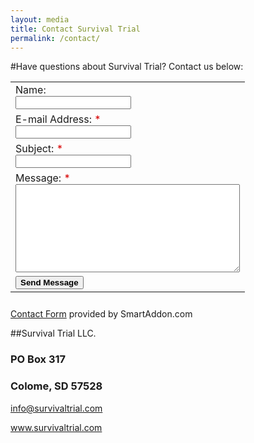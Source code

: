```yaml
---
layout: media
title: Contact Survival Trial
permalink: /contact/
---
```


#Have questions about Survival Trial?  Contact us below:



<script language="javascript">var sa_email_id = '51771-a1bac';var sa_sent_text = 'Thank you for contacting us. We will get back to you soon.';</script>
<script language="javascript" src="http://s1.smartaddon.com/sa_htmlform.js"></script>
<div id="sa_contactdiv"></div>
<form name=sa_htmlform style="margin:0px" onsubmit="return sa_contactform()">
<table>
<tr><td>Name:<br><input type="text" name="name" /></td></tr>
<tr><td>E-mail Address: <span style="color:#D70000">*</span><br><input type="text" name="email" required="true" /></td></tr>
<tr><td>Subject: <span style="color:#D70000">*</span><br><input type="text" name="subject" required="true" /></td></tr>
<tr><td>Message: <span style="color:#D70000">*</span><br><textarea name="message" cols="42" rows="9" required="true"></textarea></td></tr>
<tr><td><input type="submit" value="Send Message" style="font-weight:bold"></td></tr>
</table>
</form><div style="padding-top:10px"><a href="http://www.smartaddon.com/contact_form.html">Contact Form</a> provided by SmartAddon.com</div>



##Survival Trial LLC.
<p><h3>PO Box 317</h3></p>
<p><h3>Colome, SD 57528</h3></p>
<p><a href="mailto:info@survivaltrial.com?Subject=STWeb%20Information" target="_top">info@survivaltrial.com</a></p>
<p><a href="http://survivaltrial.com.com/" title="Title">
www.survivaltrial.com</a></p>